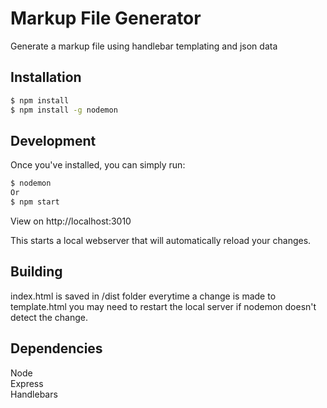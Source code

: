# Markup File Generator

Generate a markup file using handlebar templating and json data

## Installation

```bash
$ npm install
$ npm install -g nodemon 
```

## Development

Once you've installed, you can simply run:

```bash
$ nodemon 
Or 
$ npm start 
```
View on http://localhost:3010

This starts a local webserver that will automatically reload your changes.

## Building

index.html is saved in  /dist folder everytime a change is made to template.html
you may need to restart the local server if nodemon doesn't detect the change.

## Dependencies

Node  
Express  
Handlebars  

